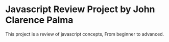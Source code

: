 # Javascript Review Project by John Clarence Palma

This project is a review of javascript concepts, From beginner to advanced.
